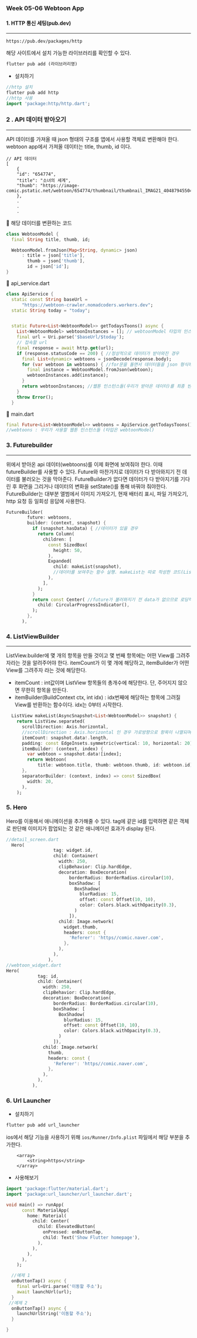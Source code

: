 ### Week 05-06 Webtoon App

#### 1. HTTP 통신 세팅(pub.dev)

---

`https://pub.dev/packages/http`

해당 사이트에서 설치 가능한 라이브러리를 확인할 수 있다.

```dart
flutter pub add (라이브러리명)
```

- 설치하기

```dart
//http 설치
flutter pub add http
//http 사용
import 'package:http/http.dart';
```

### 2 . API 데이터 받아오기

---

API 데이터를 가져올 때 json 형태의 구조를 앱에서 사용할 객체로 변환해야 한다. webtoon app에서 가져올 데이터는 title, thumb, id 이다.

```
// API 데이터
[
    {
    "id": "654774",
    "title": "소녀의 세계",
    "thumb": "https://image-comic.pstatic.net/webtoon/654774/thumbnail/thumbnail_IMAG21_4048794550434817075.jpg"
    },
    .
    .
    .
```

📝 해당 데이터를 변환하는 코드

```dart
class WebtoonModel {
  final String title, thumb, id;

  WebtoonModel.fromJson(Map<String, dynamic> json)
      : title = json['title'],
        thumb = json['thumb'],
        id = json['id'];
}
```

📝 api_service.dart

```dart
class ApiService {
  static const String baseUrl =
      "https://webtoon-crawler.nomadcoders.workers.dev";
  static String today = "today";


  static Future<List<WebtoonModel>> getTodaysToons() async {
    List<WebtoonModel> webtoonInstances = []; // webtoonModel 타입의 인스턴스들이 들어가게 될 곳!
    final url = Uri.parse('$baseUrl/$today');
    // 접속할 url
    final response = await http.get(url);
    if (response.statusCode == 200) { //정상적으로 데이터가 받아와진 경우
      final List<dynamic> webtoons = jsonDecode(response.body);
      for (var webtoon in webtoons) { //for문을 돌면서 데이터들을 json 형식에서 객체 형태로 변환해주고 배열에 add 해준다.
        final instance = WebtoonModel.fromJson(webtoon);
        webtoonInstances.add(instance);
      }
      return webtoonInstances; //웹툰 인스턴스들(우리가 받아온 데이터)를 최종 반환
    }
    throw Error();
  }
```

📝 main.dart

```dart
final Future<List<WebtoonModel>> webtoons = ApiService.getTodaysToons();
//webtoons : 우리가 사용할 웹툰 인스턴스들 (타입은 webtoonModel)
```

### 3. Futurebuilder

---

위에서 받아온 api 데이터(webtoons)를 이제 화면에 보여줘야 한다. 이때 futureBuilder를 사용할 수 있다. Future와 마찬가지로 데이터가 다 받아와지기 전 데이터를 불러오는 것을 막아준다. FutureBuilder가 없다면 데이터가 다 받아지기를 기다린 후 화면을 그리거나 데이터의 변화을 setState()를 통해 바꿔야 줘야한다. FutureBuilder는 대부분 앨범에서 이미지 가져오기, 현재 배터리 표시, 파일 가져오기, http 요청 등 일회성 응답에 사용한다.

```dart
FutureBuilder(
        future: webtoons,
        builder: (context, snapshot) {
          if (snapshot.hasData) { //데이터가 있을 경우
            return Column(
              children: [
                const SizedBox(
                  height: 50,
                ),
                Expanded(
                  child: makeList(snapshot),
                  //데이터를 보여주는 함수 실행. makeList는 따로 작성한 코드(ListView에서 설명할 예정)
                ),
              ],
            );
          }
          return const Center( //future가 불러와지기 전 data가 없으므로 로딩액션이 화면에 display된다.
            child: CircularProgressIndicator(),
          );
        },
      ),
```

### 4. ListViewBuilder

---

ListView.builder에 몇 개의 항목을 만들 것이고 몇 번째 항목에는 어떤 View를 그려주자라는 것을 알려주어야 한다. itemCount가 이 몇 개에 해당하고, itemBuilder가 어떤 View를 그려주자 라는 것에 해당한다.

- itemCount : int값이며 ListView 항목들의 총개수에 해당한다. 단, 주어지지 않으면 무한히 항목을 만든다.
- itemBuilder(BuildContext ctx, int idx) : idx번째에 해당하는 항목에 그려질 View를 반환하는 함수이다. idx는 0부터 시작한다.

```dart
  ListView makeList(AsyncSnapshot<List<WebtoonModel>> snapshot) {
    return ListView.separated(
      scrollDirection: Axis.horizontal,
      //scrollDirection : Axis.horizontal 인 경우 가로방향으로 항목이 나열되며, 가로방향으로 스크롤이 됨.
      itemCount: snapshot.data!.length,
      padding: const EdgeInsets.symmetric(vertical: 10, horizontal: 20),
      itemBuilder: (context, index) {
        var webtoon = snapshot.data![index];
        return Webtoon(
            title: webtoon.title, thumb: webtoon.thumb, id: webtoon.id);
      },
      separatorBuilder: (context, index) => const SizedBox(
        width: 20,
      ),
    );
```

### 5. Hero

Hero를 이용해서 애니메이션을 추가해줄 수 있다. tag에 같은 id를 입력하면 같은 객체로 판단해 이미지가 팝업되는 것 같은 애니메이션 효과가 display 된다.

```dart
//detail_screen.dart
  Hero(
                  tag: widget.id,
                  child: Container(
                    width: 250,
                    clipBehavior: Clip.hardEdge,
                    decoration: BoxDecoration(
                        borderRadius: BorderRadius.circular(10),
                        boxShadow: [
                          BoxShadow(
                            blurRadius: 15,
                            offset: const Offset(10, 10),
                            color: Colors.black.withOpacity(0.3),
                          )
                        ]),
                    child: Image.network(
                      widget.thumb,
                      headers: const {
                        'Referer': 'https//comic.naver.com',
                      },
                    ),
                  ),
                ),
//webtoon_widget.dart
Hero(
            tag: id,
            child: Container(
              width: 250,
              clipBehavior: Clip.hardEdge,
              decoration: BoxDecoration(
                  borderRadius: BorderRadius.circular(10),
                  boxShadow: [
                    BoxShadow(
                      blurRadius: 15,
                      offset: const Offset(10, 10),
                      color: Colors.black.withOpacity(0.3),
                    )
                  ]),
              child: Image.network(
                thumb,
                headers: const {
                  'Referer': 'https//comic.naver.com',
                },
              ),
            ),
          ),


```

### 6. Url Launcher

- 설치하기

```dart
flutter pub add url_launcher
```

ios에서 해당 기능을 사용하기 위해 `ios/Runner/Info.plist` 파일에서 해당 부분을 추가한다.

```plist
	<array>
  		<string>https</string>
	</array>
```

- 사용해보기

```dart
import 'package:flutter/material.dart';
import 'package:url_launcher/url_launcher.dart';

void main() => runApp(
      const MaterialApp(
        home: Material(
          child: Center(
            child: ElevatedButton(
              onPressed: onButtonTap,
              child: Text('Show Flutter homepage'),
            ),
          ),
        ),
      ),
    );

  //예제 1
  onButtonTap() async {
    final url=Uri.parse('이동할 주소');
    await launchUrl(url);
  }
 //예제 2
  onButtonTap() async {
 	launchUrlString('이동할 주소');
  }

}
```
